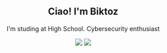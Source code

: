 <h2 align=center>Ciao! I'm Biktoz</h2>

<div align=center>
    <p>I'm studing at High School. Cybersecurity enthusiast</p>

<img src="https://github-readme-stats.vercel.app/api/top-langs/?username=biktoz&layout=compact&langs_count=8=true&theme=dark">
    <img src="[https://github-readme-stats.vercel.app/api/top-langs/?username=biktoz&layout=compact&langs_count=8=true&theme=dark](https://media.giphy.com/media/1C8bHHJturSx2/giphy.gif)">

</div>
